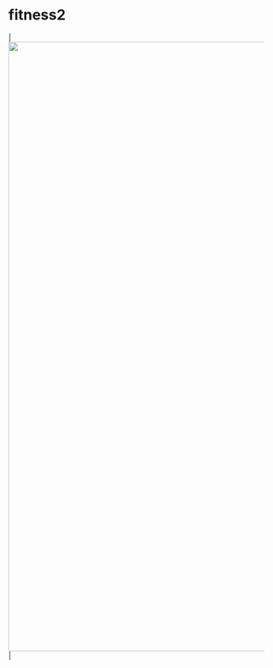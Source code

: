 # fitness2
| <img src="https://user-images.githubusercontent.com/130120172/236056569-ac2c2c44-d532-4833-8e91-68f9542f9300.jpeg" width="1200"> |

